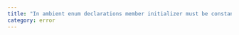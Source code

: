 ```yaml
---
title: "In ambient enum declarations member initializer must be constant expression."
category: error
---
```

